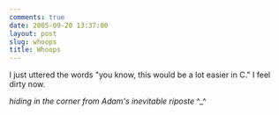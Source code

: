 ```yaml
---
comments: true
date: 2005-09-20 13:37:00
layout: post
slug: whoops
title: Whoops
---
```


I just uttered the words "you know, this would be a lot easier in C."  I feel dirty now.  

*hiding in the corner from Adam's inevitable riposte* ^_^
